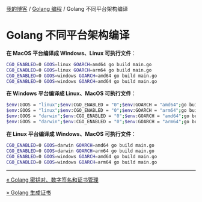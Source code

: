 [我的博客](../_index.md) / [Golang 编程](_index.md) / Golang 不同平台架构编译

# Golang 不同平台架构编译

**在 MacOS 平台编译成 Windows、Linux 可执行文件**：

```bash
CGO_ENABLED=0 GOOS=linux GOARCH=amd64 go build main.go
CGO_ENABLED=0 GOOS=linux GOARCH=arm64 go build main.go
CGO_ENABLED=0 GOOS=windows GOARCH=amd64 go build main.go
CGO_ENABLED=0 GOOS=windows GOARCH=amd64 go build main.go
```

**在 Windows 平台编译成 Linux、MacOS 可执行文件**：

```bash
$env:GOOS = "linux";$env:CGO_ENABLED = "0";$env:GOARCH = "amd64";go build carbon/carbon.go
$env:GOOS = "linux";$env:CGO_ENABLED = "0";$env:GOARCH = "arm64";go build carbon/carbon.go
$env:GOOS = "darwin";$env:CGO_ENABLED = "0";$env:GOARCH = "amd64";go build carbon/carbon.go
$env:GOOS = "darwin";$env:CGO_ENABLED = "0";$env:GOARCH = "arm64";go build carbon/carbon.go
```

**在 Linux 平台编译成 Windows、MacOS 可执行文件**：

```bash
CGO_ENABLED=0 GOOS=darwin GOARCH=amd64 go build main.go
CGO_ENABLED=0 GOOS=darwin GOARCH=arm64 go build main.go
CGO_ENABLED=0 GOOS=windows GOARCH=amd64 go build main.go
CGO_ENABLED=0 GOOS=windows GOARCH=arm64 go build main.go
```

---
[« Golang 密钥对、数字签名和证书管理](go-cert-management.md)

[» Golang 生成证书](go-gen-cert.md)
